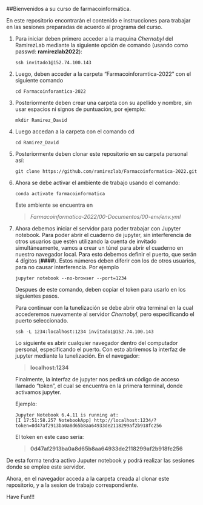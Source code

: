 ##Bienvenidos a su curso de farmacoinformática. 

En este repositorio encontrarán el contenido e instrucciones para trabajar en las sesiones preparadas de acuerdo al programa del curso.

1. Para iniciar deben primero acceder a la maquina *Chernobyl* del RamirezLab mediante la siguiente opción de comando (usando como passwd: **ramirezlab2022**):

   ```console
   ssh invitado1@152.74.100.143
   ```

2. Luego, deben acceder a la carpeta “Farmacoinforamtica-2022” con el siguiente comando

   ```console
   cd Farmacoinforamtica-2022
   ```

3. Posteriormente deben crear una carpeta con su apellido y nombre, sin usar espacios ni signos de puntuación, por ejemplo:

   ```console
   mkdir Ramirez_David
   ```

4. Luego accedan a la carpeta con el comando cd
  
   ```console
   cd Ramirez_David
   ```

5. Posteriormente deben clonar este repositorio en su carpeta personal así:

   ```console
   git clone https://github.com/ramirezlab/Farmacoinformatica-2022.git
   ```
   
6. Ahora se debe activar el ambiente de trabajo usando el comando:

   ```console
   conda activate farmacoinformatica 
   ```
   Este ambiente se encuentra en 
   >*Farmacoinformatica-2022/00-Documentos/00-env/env.yml*

7. Ahora debemos iniciar el servidor para poder trabajar con Jupyter notebook. Para poder abrir el cuaderno de jupyter, sin interferencia de otros usuarios que estén utilizando la cuenta de invitado simultáneamente, vamos a crear un túnel para abrir el cuaderno en nuestro navegador local. Para esto debemos definir el puerto, que serán 4 dígitos (**####**). Estos números deben diferir con los de otros usuarios, para no causar interferencia. Por ejemplo

   ```console
   jupyter notebook --no-browser --port=1234
   ```
   
   Despues de este comando, deben copiar el token para usarlo en los siguientes pasos.
   
   Para continuar con la tunelización se debe abrir otra terminal en la cual accederemos nuevamente al servidor *Chernobyl*, pero especificando el puerto seleccionado.
   
   ```console
   ssh -L 1234:localhost:1234 invitado1@152.74.100.143 
   ```
	
   Lo siguiente es abrir cualquier navegador dentro del computador personal, especificando el puerto. Con esto abriremos la interfaz de jupyter mediante la tunelización. En el navegador:
   > **localhost:1234**

   Finalmente, la interfaz de jupyter nos pedirá un código de acceso llamado “token”, el cual se encuentra en la primera terminal, donde activamos jupyter.

   Ejemplo:

   ```console
   Jupyter Notebook 6.4.11 is running at: 
   [I 17:51:58.257 NotebookApp] http://localhost:1234/?token=0d47af2913ba0a8d65b8aa64933de2118299af2b918fc256 
   ```

   El token en este caso sería:
   > **0d47af2913ba0a8d65b8aa64933de2118299af2b918fc256**

De esta forma tendra activo Juputer notebook y podrá realizar las sesiones donde se emplee este servidor.

Ahora, en el navegador acceda a la carpeta creada al clonar este repositorio, y a la sesion de trabajo correspondiente.

Have Fun!!!
